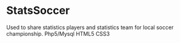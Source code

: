 # StatsSoccer
Used to share statistics players and  statistics team for local soccer championship. Php5/Mysql HTML5 CSS3
